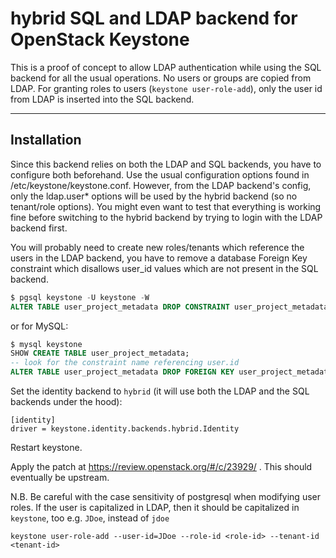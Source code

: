 # hybrid SQL and LDAP backend for OpenStack Keystone #

This is a proof of concept to allow LDAP authentication while using the SQL backend for all the usual operations. No users or groups are copied from LDAP. For granting roles to users (`keystone user-role-add`), only the user id from LDAP is inserted into the SQL backend.

* * *

## Installation ##

Since this backend relies on both the LDAP and SQL backends, you have to configure both beforehand. Use the usual configuration options found in /etc/keystone/keystone.conf. However, from the LDAP backend's config, only the ldap.user* options will be used by the hybrid backend (so no tenant/role options). You might even want to test that everything is working fine before switching to the hybrid backend by trying to login with the LDAP backend first.


You will probably need to create new roles/tenants which reference the
users in the LDAP backend, you have to remove a database Foreign Key
constraint which disallows user_id values which are not present in the
SQL backend.

```SQL
$ pgsql keystone -U keystone -W
ALTER TABLE user_project_metadata DROP CONSTRAINT user_project_metadata_user_id_fkey;
```

or for MySQL:

```SQL
$ mysql keystone
SHOW CREATE TABLE user_project_metadata;
-- look for the constraint name referencing user.id
ALTER TABLE user_project_metadata DROP FOREIGN KEY user_project_metadata_ibfk_1;
```

Set the identity backend to `hybrid` (it will use both the LDAP and the SQL backends under the hood):

```
[identity]
driver = keystone.identity.backends.hybrid.Identity
```

Restart keystone.


Apply the patch at https://review.openstack.org/#/c/23929/ . This should eventually be upstream.


N.B. Be careful with the case sensitivity of postgresql when modifying
user roles. If the user is capitalized in LDAP, then it should be
capitalized in `keystone`, too e.g. `JDoe`, instead of `jdoe`

```
keystone user-role-add --user-id=JDoe --role-id <role-id> --tenant-id <tenant-id>
```
